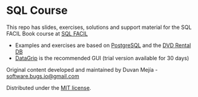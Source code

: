 # SQL Course

This repo has slides, exercises, solutions and support material for the SQL FACIL Book course at [SQL FACIL](http://sqlfacil.com/)

* Examples and exercises are based on [PostgreSQL](https://www.postgresql.org/) and the [DVD Rental DB](https://github.com/robconery/dvdrental)
* [DataGrip](https://www.jetbrains.com/datagrip/) is the recommended GUI (trial version available for 30 days)

Original content developed and maintained by Duvan Mejía - software.bugs.io@gmail.com

Distributed under the [MIT license](LICENSE.md).
